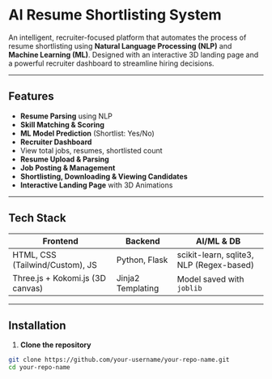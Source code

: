 # AI Resume Shortlisting System

An intelligent, recruiter-focused platform that automates the process of resume shortlisting using **Natural Language Processing (NLP)** and **Machine Learning (ML)**. Designed with an interactive 3D landing page and a powerful recruiter dashboard to streamline hiring decisions.

---

##  Features

-  **Resume Parsing** using NLP
-  **Skill Matching & Scoring**
-  **ML Model Prediction** (Shortlist: Yes/No)
-  **Recruiter Dashboard**
  - View total jobs, resumes, shortlisted count
-  **Resume Upload & Parsing**
-  **Job Posting & Management**
-  **Shortlisting, Downloading & Viewing Candidates**
-  **Interactive Landing Page** with 3D Animations

---

##  Tech Stack

| Frontend        | Backend        | AI/ML & DB     |
|-----------------|----------------|----------------|
| HTML, CSS (Tailwind/Custom), JS | Python, Flask  | scikit-learn, sqlite3, NLP (Regex-based) |
| Three.js + Kokomi.js (3D canvas) | Jinja2 Templating | Model saved with `joblib` |

---

##  Installation

1. **Clone the repository**
```bash
git clone https://github.com/your-username/your-repo-name.git
cd your-repo-name
